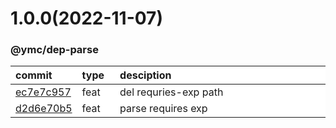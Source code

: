 
<style>
table{
    display:table;
    width:100%;
}
table th:nth-of-type(1),table th:nth-of-type(2) {
    width:12%;
}
</style>


<a name="1.0.0"></a>
# 1.0.0(2022-11-07)
### @ymc/dep-parse

<div align="center" style="margin-left: auto;margin-right: auto;background:white;">

commit|type|desciption
:----|:----|:----
[ec7e7c957](https://github.com/ymc-github/js-idea/commit/5ec7e7c9571b517fd3ffd2ebd910aa69ed624a6f)|feat|del requries-exp path
[d2d6e70b5](https://github.com/ymc-github/js-idea/commit/9d2d6e70b5ceb4858013b6eb33e5f3a72f029332)|feat|parse requires exp

</div>